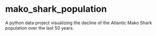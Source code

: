# mako_shark_population
A python data project visualizing the decline of the Atlantic Mako Shark population over the last 50 years.
